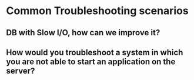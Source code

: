 # Common Troubleshooting scenarios

## DB with Slow I/O, how can we improve it?

## How would you troubleshoot a system in which you are not able to start an application on the server?